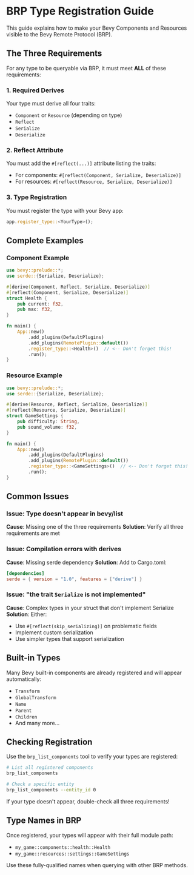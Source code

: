 # BRP Type Registration Guide

This guide explains how to make your Bevy Components and Resources visible to the Bevy Remote Protocol (BRP).

## The Three Requirements

For any type to be queryable via BRP, it must meet **ALL** of these requirements:

### 1. Required Derives
Your type must derive all four traits:
- `Component` or `Resource` (depending on type)
- `Reflect`
- `Serialize`
- `Deserialize`

### 2. Reflect Attribute
You must add the `#[reflect(...)]` attribute listing the traits:
- For components: `#[reflect(Component, Serialize, Deserialize)]`
- For resources: `#[reflect(Resource, Serialize, Deserialize)]`

### 3. Type Registration
You must register the type with your Bevy app:
```rust
app.register_type::<YourType>();
```

## Complete Examples

### Component Example
```rust
use bevy::prelude::*;
use serde::{Serialize, Deserialize};

#[derive(Component, Reflect, Serialize, Deserialize)]
#[reflect(Component, Serialize, Deserialize)]
struct Health {
    pub current: f32,
    pub max: f32,
}

fn main() {
    App::new()
        .add_plugins(DefaultPlugins)
        .add_plugins(RemotePlugin::default())
        .register_type::<Health>()  // <-- Don't forget this!
        .run();
}
```

### Resource Example
```rust
use bevy::prelude::*;
use serde::{Serialize, Deserialize};

#[derive(Resource, Reflect, Serialize, Deserialize)]
#[reflect(Resource, Serialize, Deserialize)]
struct GameSettings {
    pub difficulty: String,
    pub sound_volume: f32,
}

fn main() {
    App::new()
        .add_plugins(DefaultPlugins)
        .add_plugins(RemotePlugin::default())
        .register_type::<GameSettings>()  // <-- Don't forget this!
        .run();
}
```

## Common Issues

### Issue: Type doesn't appear in bevy/list
**Cause**: Missing one of the three requirements
**Solution**: Verify all three requirements are met

### Issue: Compilation errors with derives
**Cause**: Missing serde dependency
**Solution**: Add to Cargo.toml:
```toml
[dependencies]
serde = { version = "1.0", features = ["derive"] }
```

### Issue: "the trait `Serialize` is not implemented"
**Cause**: Complex types in your struct that don't implement Serialize
**Solution**: Either:
- Use `#[reflect(skip_serializing)]` on problematic fields
- Implement custom serialization
- Use simpler types that support serialization

## Built-in Types

Many Bevy built-in components are already registered and will appear automatically:
- `Transform`
- `GlobalTransform`
- `Name`
- `Parent`
- `Children`
- And many more...

## Checking Registration

Use the `brp_list_components` tool to verify your types are registered:
```bash
# List all registered components
brp_list_components

# Check a specific entity
brp_list_components --entity_id 0
```

If your type doesn't appear, double-check all three requirements!

## Type Names in BRP

Once registered, your types will appear with their full module path:
- `my_game::components::health::Health`
- `my_game::resources::settings::GameSettings`

Use these fully-qualified names when querying with other BRP methods.